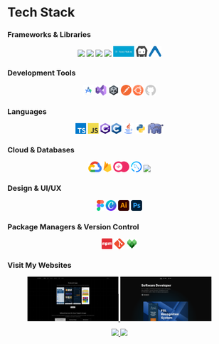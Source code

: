 # Tech Stack

### Frameworks & Libraries

<p align="center">
  <img src="https://cdn.jsdelivr.net/gh/devicons/devicon@latest/icons/react/react-original-wordmark.svg" height="24"/>
  <img src="https://cdn.jsdelivr.net/gh/devicons/devicon@latest/icons/svelte/svelte-original.svg" height="24"/>
  <img src="https://cdn.jsdelivr.net/gh/devicons/devicon@latest/icons/nextjs/nextjs-original.svg" height="24"/>  
  <img src="https://cdn.jsdelivr.net/gh/devicons/devicon@latest/icons/laravel/laravel-original.svg" height="24"/>   
  <img src="graphics/reactnative.png" alt="React Native" height="24"> 
  <img src="graphics/cordova.png" alt="Cordova" height="24"> 
  <img src="graphics/expo.png" alt="Expo" height="24">
</p>

### Development Tools

<p align="center">
  <img src="graphics/android-studio.png" alt="Android Studio" height="24">
  <img src="graphics/vs.png" alt="Visual Studio" height="24">
  <img src="graphics/unity.png" alt="Unity" height="24">
  <img src="graphics/postman.png" alt="Postman" height="24">
  <img src="graphics/ubuntu.png" alt="Ubuntu" height="24">
  <img src="graphics/github.png" alt="GitHub" height="24">
</p>

### Languages

<p align="center">
  <img src="graphics/typescript.png" alt="TypeScript" height="24">
  <img src="graphics/javascript.png" alt="JavaScript" height="24">
  <img src="graphics/csharp.png" alt="C#" height="24">
  <img src="graphics/c.png" alt="C" height="24">
  <img src="graphics/java.png" alt="Java" height="24">
  <img src="graphics/python.png" alt="Python" height="24">
  <img src="graphics/php.png" alt="PHP" height="24">
</p>

### Cloud & Databases

<p align="center">
  <img src="graphics/gcp.png" alt="Google Cloud" height="24">
  <img src="graphics/firebase.png" alt="Firebase" height="24">
  <img src="graphics/appwrite.png" alt="Appwrite" height="24">
  <img src="graphics/mysql.png" alt="MySQL" height="24">
  <img src="https://cdn.jsdelivr.net/gh/devicons/devicon@latest/icons/mongodb/mongodb-original.svg" height="24"/>
</p>

### Design & UI/UX

<p align="center">
  <img src="graphics/figma.png" alt="Figma" height="24">
  <img src="graphics/canva.png" alt="Canva" height="24">
  <img src="graphics/ai.png" alt="Adobe Illustrator" height="24">
  <img src="graphics/ps.png" alt="Photoshop" height="24">
</p>

### Package Managers & Version Control

<p align="center">
  <img src="graphics/npm.png" alt="NPM" height="24">
  <img src="graphics/git.png" alt="Git" height="24">
  <img src="graphics/bazel.png" alt="Bazel" height="24">
</p>

### Visit My Websites

<p align="center">
  <a href="https://queccicode.xyz/">
    <img src="graphics/site1.png" alt="QuecciCode Website" height="100">
  </a>
  <a href="https://jeraldcasulla.queccicode.xyz/">
    <img src="graphics/site2.png" alt="Personal Website" height="100">
  </a>
</p>

<p align="center">
  <a href="https://queccicode.xyz/">
    <img src="https://img.shields.io/badge/Visit-QuecciCode%20Website-blue?style=for-the-badge">
  </a>
  <a href="https://jeraldcasulla.queccicode.xyz/">
    <img src="https://img.shields.io/badge/Visit-Personal%20Website-green?style=for-the-badge">
  </a>
</p>
